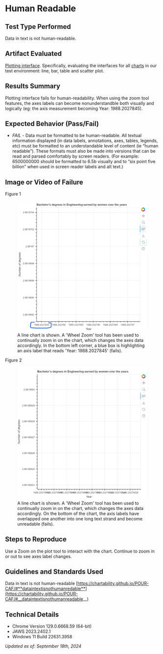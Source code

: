 # Human Readable

## Test Type Performed

Data in text is not human-readable.

## Artifact Evaluated

[Plotting interface](https://docs.bokeh.org/en/latest/docs/user_guide/basic.html#ug-basic). Specifically, evaluating the interfaces for all [charts](https://quansight-labs.github.io/bokeh-a11y-audit/#_ts1723552414769) in our test environment: line, bar, table and scatter plot.

## Results Summary

Plotting interface fails for human-readability. When using the zoom tool features, the axes labels can become nonunderstandble both visually and logically (eg: the axis measurement becoming Year: 1988.2027845).

## Expected Behavior (Pass/Fail)

- _FAIL_ - Data must be formatted to be human-readable. All textual information displayed (in data labels, annotations, axes, tables, legends, etc) must be formatted to an understandable level of content (ie “human readable”). These formats must also be made into versions that can be read and parsed comfortably by screen readers. (For example: 6500000000 should be formatted to 6.5b visually and to “six point five billion” when used in screen reader labels and alt text.)

## Image or Video of Failure

Figure 1

<figure>
    <img width="803" alt="A line chart is shown. A 'Wheel Zoom' tool has been used to continually zoom in on the chart, which changes the axes data accordingly. In the bottom left corner, a blue box is highlighting an axis label that reads 'Year: 1988.2027845' (fails)." src="./assets/plotting-interface_human-readable_1.png">
    <figcaption>A line chart is shown. A 'Wheel Zoom' tool has been used to continually zoom in on the chart, which changes the axes data accordingly. In the bottom left corner, a blue box is highlighting an axis label that reads 'Year: 1988.2027845' (fails).</figcaption>
</figure>

Figure 2

<figure>
    <img width="803" alt="A line chart is shown. A 'Wheel Zoom' tool has been used to continually zoom in on the chart, which changes the axes data accordingly. On the bottom of the chart, the axis labels have overlapped one another into one long text strand and become unreadable (fails)." src="./assets/plotting-interface_human-readable_2.png">
    <figcaption>A line chart is shown. A 'Wheel Zoom' tool has been used to continually zoom in on the chart, which changes the axes data accordingly. On the bottom of the chart, the axis labels have overlapped one another into one long text strand and become unreadable (fails).</figcaption>
</figure>

## Steps to Reproduce

Use a Zoom on the plot tool to interact with the chart. Continue to zoom in or out to see axes label changes.

## Guidelines and Standards Used

Data in text is not human-readable [https://chartability.github.io/POUR-CAF/#**dataintextisnothumanredable**](https://chartability.github.io/POUR-CAF/#__dataintextisnothumanreadable__)

<!-- ## Related Evidence
(Added if additional evidence has already been gathered for related elements. This will not be edited retroactively, however, due to scope creep. This means that the latest issues will have the most Related Evidence listed.) -->

<!-- ## Known or Documented Issues
(If there is already a github issue created for this test or a related test, it will be listed here.) -->

## Technical Details

- Chrome Version 129.0.6668.59 (64-bit)
- JAWS 2023.2402.1
- Windows 11 Build 22631.3958

_Updated as of: September 18th, 2024_

<!-- ## Notes
.. -->
